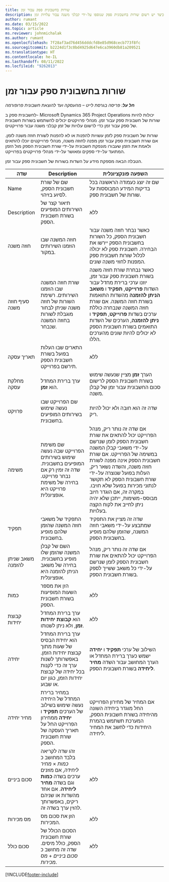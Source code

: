 ```yaml
---
title: שורות בחשבונית ספק עבור זמן
description: מאמר זה מסביר כיצד יש רשום שורות בחשבונית ספק שנוספו על-ידי קבלני משנה עבור עלויות זמן.
author: rumant
ms.date: 03/15/2022
ms.topic: article
ms.reviewer: johnmichalak
ms.author: rumant
ms.openlocfilehash: 7f28af3ad76d456dddcfd8e85d968cecb773f8fc
ms.sourcegitcommit: b2224d1f3c0bd4925d647e6ca3960db81a209521
ms.translationtype: HT
ms.contentlocale: he-IL
ms.lasthandoff: 08/11/2022
ms.locfileid: "9262013"
---
```

# <a name="vendor-invoice-lines-for-time"></a>שורות בחשבונית ספק עבור זמן

_**חל על**: פריסה בגרסת לייט – מהעסקה ועד להוצאת חשבונית פרופורמה_

לחשבונית ספק ב- Microsoft Dynamics 365 Project Operations יכולות להיות שורות של חשבונית ספק עבור זמן. מנהלי פרויקטים יכולים להשתמש בשורות חשבונית של ספק עבור זמן כדי לרשום עלויות של זמן קבלני משנה עבור פרוייקטים.

שורות של חשבונית ספק לזמן עשויות להפנות או לא להפנות לשורת חוזה משנה לזמן. אם שורת חשבונית ספק עבור זמן מפנה לחוזה משנה, מנהלי פרוייקטים יוכלו להתאים ולאמת את הזמן שעבורו מונפקת חשבונית על-ידי שורת חשבונית הספק מול הזמן המתועד על-ידי ספקים ומאושר על-ידי מנהלי פרוייקטים בפרוייקט.

הטבלה הבאה מספקת מידע על השדות בשורות של חשבונית ספק עבור זמן.

| שדה | Description | השפעה פונקציונלית |
| --- | --- | --- |
| Name | שם של שורת חשבונית הספק, לסיוע בזיהוי. | שם זה יוצג כעמודה הראשונה בכל בדיקות המידע המבוססות על שורות של חשבונית ספק. |
| Description | תיאור קצר של השירותים המופיעים בשורת חשבונית הספק. | ללא |
| חוזה משנה | חוזה המשנה שבו הוזמנו השירותים במקור. | כאשר נבחר חוזה משנה עבור חשבונית הספק, כל השורות בחשבונית הספק יירשו את הבחירה. חשבונית ספק לא יכולה לכלול שורות חשבונית ספק המפנות לחוזי משנה שונים. |
| סעיף חוזה משנה | שורת חוזה המשנה שבו הוזמנו השירותים. רשימת השורות של חוזה משנה שניתן לבחור מוגבלת לשורות בחוזה המשנה שנבחר. | כאשר נבחרת שורת חוזה משנה בשורת חשבונית ספק עבור זמן, יוזנו ערכי ברירת מחדל עבור השדות **פרוייקט**, **תפקיד** ו **‏‫משאב הניתן להזמנה‬** מהשדות התואמות בשורת חוזה המשנה. אם שורת חוזה המשנה שנבחרה כוללת ערכים בשדות **פרוייקט**, **תפקיד** ו **ניתן להזמנה**, הערכים של השדות התואמים בשורת חשבונית הספק לא יכולים להיות שונים מהערכים הללו. |
| תאריך עסקה | התארים שבו העלות בפועל בשורת חשבונית הספק תירשם בפרוייקט. | ללא |
| מחלקת עסקה | ערך ברירת המחדל הוא **זמן**. | הערך **זמן** מציין שנעשה שימוש בשורת חשבונית הספק לרישום סכום החשבונית עבור זמן של קבלן משנה. |
| פרויקט | שם הפרוייקט שבו נעשה שימוש בשירותים המופיעים בחשבונית. | שדה זה הוא חובה ולא יכול להיות ריק. |
| משימה | שם משימת הפרוייקט שבה נעשה שימוש בשירותים המופיעים בחשבונית. שדה זה זמין רק אם נבחר פרוייקט. בחירה של משימת פרוייקט היא אופציונלית. | אם שדה זה נותר ריק, מנהל הפרוייקט יכול להתאים את שורת חשבונית הספק לזמן שנרשם על-ידי משאבי קבלן המשנה במשימה של הפרוייקט. אם שורת חשבונית הספק אינה מפנה לשורת חוזה משנה, והשדה נשאר ריק, העלות בפועל שנוצרה על-ידי שורת חשבונית הספק לא תקושר לנתוני מכירות בפועל שלא חויבו. במקרה זה, אם הוגדר חיוב מבוסס-משימות, ייתכן שלא יהיה ניתן לחייב את לקוח הקצה בעלויות. |
| תפקיד | התפקיד של משאבי חוזה המשנה שהזמן שלהם מופיע בחשבונית. | שדה זה מציין את התפקיד שמתבצע על-ידי משאבי חוזה המשנה, שהזמן שלהם מופיע בחשבונית הספק. |
| משאב שניתן להזמנה | השם של קבלן המשנה שהזמן שלו מופיע בחשבונית. בחירה של משאב הניתן להזמנה היא אופציונלית. | אם שדה זה נותר ריק, מנהל הפרוייקט יכול להתאים את שורת חשבונית הספק לזמן שנרשם על-ידי כל משאב ששייך לספק בשורת חשבונית הספק. |
| כמות | הזן את מספר השעות המופיעות בשורת חשבונית הספק. |ללא |
| קבוצת יחידות | ערך ברירת המחדל הוא **קבוצת יחידות זמן**, ולא ניתן לשנותו. | ללא |
| יחידה | ערך ברירת המחדל הוא יחידת הבסיס של שעות מתוך קבוצת יחידות הזמן. באפשרותך לשנות ערך זה כדי לקנות בכל יחידה של קבוצת יחידות הזמן, כגון יום או שבוע. | השילוב של ערכי **תפקיד** ו **יחידה** ישמש כערך ברירת המחדל או הערך המחושב עבור השדה **מחיר ליחידה** בשורת חשבונית הספק. |
| מחיר יחידה | במחיר ברירת המחדל של היחידה נעשה שימוש בשילוב של הערכים **תפקיד** ו **יחידה** ממחירון הפרוייקט החל על תאריך העסקה של שורת חשבונית הספק. | אם המחיר של מחירון הפרוייקט החל מוגדר ביחידה השונה מהיחידה בשורת חשבונית הספק, המערכת תשתמש בהמרת היחידות כדי לחשב את המחיר ליחידה. |
| סכום ביניים | זהו שדה לקריאה בלבד המחושב כ *כמות* &times; *מחיר ליחידה*, אם מוזנים ערכים בשדה **כמות** וגם בשדה **מחיר ליחידה**. אם אחד מהשדות או שניהם ריקים, באפשרותך להזין ערך בשדה זה. | ללא |
| מס מכירות | הזן את סכום מס המכירות. | ללא |
| סכום כולל | הסכום הכולל של שורת חשבונית הספק, כולל מיסים. שדה זה מחושב כ *סכום ביניים*  +  *מס מכירות*. | ללא |

[!INCLUDE[footer-include](../../includes/footer-banner.md)]
